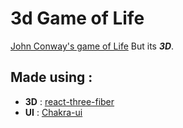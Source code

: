 # 3d Game of Life
[John Conway's game of Life](https://en.wikipedia.org/wiki/Conway%27s_Game_of_Life) But its ***3D***.

## Made using :
- **3D** : [react-three-fiber](https://github.com/pmndrs/react-three-fiber)
- **UI** : [Chakra-ui](https://chakra-ui.com)
